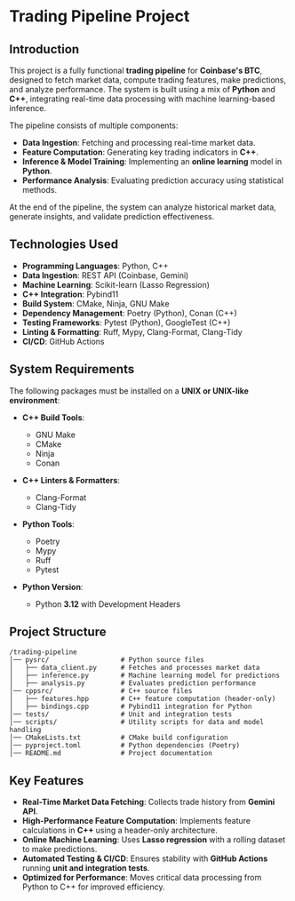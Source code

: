 
# Trading Pipeline Project

## Introduction

This project is a fully functional **trading pipeline** for **Coinbase's BTC**, designed to fetch market data, compute trading features, make predictions, and analyze performance. The system is built using a mix of **Python** and **C++**, integrating real-time data processing with machine learning-based inference. 

The pipeline consists of multiple components:
- **Data Ingestion**: Fetching and processing real-time market data.
- **Feature Computation**: Generating key trading indicators in **C++**.
- **Inference & Model Training**: Implementing an **online learning** model in **Python**.
- **Performance Analysis**: Evaluating prediction accuracy using statistical methods.

At the end of the pipeline, the system can analyze historical market data, generate insights, and validate prediction effectiveness.

## Technologies Used

- **Programming Languages**: Python, C++
- **Data Ingestion**: REST API (Coinbase, Gemini)
- **Machine Learning**: Scikit-learn (Lasso Regression)
- **C++ Integration**: Pybind11
- **Build System**: CMake, Ninja, GNU Make
- **Dependency Management**: Poetry (Python), Conan (C++)
- **Testing Frameworks**: Pytest (Python), GoogleTest (C++)
- **Linting & Formatting**: Ruff, Mypy, Clang-Format, Clang-Tidy
- **CI/CD**: GitHub Actions

## System Requirements

The following packages must be installed on a **UNIX or UNIX-like environment**:

- **C++ Build Tools**:  
  - GNU Make  
  - CMake  
  - Ninja  
  - Conan  

- **C++ Linters & Formatters**:  
  - Clang-Format  
  - Clang-Tidy  

- **Python Tools**:  
  - Poetry  
  - Mypy  
  - Ruff  
  - Pytest  

- **Python Version**:  
  - Python **3.12** with Development Headers  

## Project Structure

```
/trading-pipeline
│── pysrc/                  # Python source files
│   ├── data_client.py      # Fetches and processes market data
│   ├── inference.py        # Machine learning model for predictions
│   ├── analysis.py         # Evaluates prediction performance
│── cppsrc/                 # C++ source files
│   ├── features.hpp        # C++ feature computation (header-only)
│   ├── bindings.cpp        # Pybind11 integration for Python
│── tests/                  # Unit and integration tests
│── scripts/                # Utility scripts for data and model handling
│── CMakeLists.txt          # CMake build configuration
│── pyproject.toml          # Python dependencies (Poetry)
│── README.md               # Project documentation
```

## Key Features

- **Real-Time Market Data Fetching**: Collects trade history from **Gemini API**.
- **High-Performance Feature Computation**: Implements feature calculations in **C++** using a header-only architecture.
- **Online Machine Learning**: Uses **Lasso regression** with a rolling dataset to make predictions.
- **Automated Testing & CI/CD**: Ensures stability with **GitHub Actions** running **unit and integration tests**.
- **Optimized for Performance**: Moves critical data processing from Python to C++ for improved efficiency.
